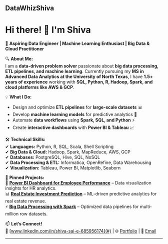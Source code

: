 DataWhizShiva
---

# **Hi there! 👋 I'm Shiva**  

🚀 **Aspiring Data Engineer | Machine Learning Enthusiast | Big Data & Cloud Practitioner**  

🔍 **About Me:**  
I am a **data-driven problem solver** passionate about **big data processing, ETL pipelines, and machine learning**. Currently pursuing my **MS in Advanced Data Analytics at the University of North Texas**, I have **1.5+ years of experience** working with **SQL, Python, R, Hadoop, Spark, and cloud platforms like AWS & GCP**.  

💡 **What I Do:**  
- Design and optimize **ETL pipelines** for **large-scale datasets** 📊  
- Develop **machine learning models** for predictive analytics 🤖  
- Automate **data workflows** using **Spark, SQL, and Python** ⚡  
- Create **interactive dashboards** with **Power BI & Tableau** 📈  

🛠️ **Technical Skills:**  
✔ **Languages:** Python, R, SQL, Scala, Shell Scripting  
✔ **Big Data & Cloud:** Hadoop, Spark, MapReduce, AWS, GCP  
✔ **Databases:** PostgreSQL, Hive, SQL, NoSQL  
✔ **Data Processing & ETL:** Informatica, OpenRefine, Data Warehousing  
✔ **Visualization:** Tableau, Power BI, Matplotlib, Seaborn  

📌 **Pinned Projects:**  
🚀 **[Power BI Dashboard for Employee Performance](#)** – Data visualization insights for HR analytics.  
📊 **[Real Estate Investment Prediction](#)** – ML-driven predictive analytics for real estate revenue.  
⚡ **[Big Data Processing with Spark](#)** – Optimized data pipelines for multi-million row datasets.  

📫 **Let’s Connect!**  
💼 [www.linkedin.com/in/shiva-sai-e-685956174](#) | 🌐 [Portfolio](#) | 📧 [Email](mailto:shivasaie1315@gmail.com)  

---

